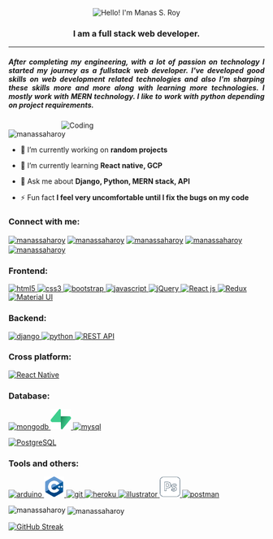 <p align="center"><img src="https://github.com/Manassaharoy/Manassaharoy/blob/main/Hello!%20It's%20Manas%20Roy.gif" alt="Hello! I'm Manas S. Roy" width="960" height="540"></p>
<h3 align="center">I am a full stack web developer.</h3>
<hr>
<h5 align="justify">After completing my engineering, with a lot of passion on technology I started my journey as a fullstack web developer. I've developed good skills on web development related technologies and also I'm sharping these skills more and more along with learning more technologies. I mostly work with MERN technology. I like to work with python depending on project requirements.</h5>

<img align="right" alt="Coding" width="400" src="https://i.pinimg.com/originals/91/6b/1c/916b1c0b9788ad87b9ccdfc71bbdadf3.gif">

<p align="left"> <img src="https://komarev.com/ghpvc/?username=manassaharoy&label=Profile%20views&color=0e75b6&style=flat" alt="manassaharoy" /> </p>

- 🔭 I’m currently working on **random projects**

- 🌱 I’m currently learning **React native, GCP**

- 💬 Ask me about **Django, Python, MERN stack, API**

- ⚡ Fun fact **I feel very uncomfortable until I fix the bugs on my code**

<h3 align="left">Connect with me:</h3>
<p align="left">
<a href="https://www.linkedin.com/in/manassaharoy/" target="blank"><img align="center" src="https://raw.githubusercontent.com/rahuldkjain/github-profile-readme-generator/master/src/images/icons/Social/linked-in-alt.svg" alt="manassaharoy" height="30" width="40" /></a>
<a href="https://www.hackerrank.com/manassaharoy" target="blank"><img align="center" src="https://upload.wikimedia.org/wikipedia/commons/6/65/HackerRank_logo.png" alt="manassaharoy" height="30" width="40" /></a>
<a href="https://stackoverflow.com/users/17818994/manas-s-roy" target="blank"><img align="center" src="https://raw.githubusercontent.com/rahuldkjain/github-profile-readme-generator/master/src/images/icons/Social/stack-overflow.svg" alt="manassaharoy" height="30" width="40" /></a>
<a href="https://www.instagram.com/manassaharoy" target="blank"><img align="center" src="https://raw.githubusercontent.com/rahuldkjain/github-profile-readme-generator/master/src/images/icons/Social/instagram.svg" alt="manassaharoy" height="30" width="40" /></a>
<a href="https://www.behance.net/manassaharoy" target="blank"><img align="center" src="https://raw.githubusercontent.com/rahuldkjain/github-profile-readme-generator/master/src/images/icons/Social/behance.svg" alt="manassaharoy" height="30" width="40" /></a>


  
</p>

<h3 align="left">Frontend:</h3>

<p align="left"> 

  <a href="https://www.w3.org/html/" target="_blank" rel="noreferrer"> <img src="https://img.icons8.com/color/344/html-5--v1.png" alt="html5" width="40" height="40"/> </a>
  <a href="https://www.w3schools.com/css/" target="_blank" rel="noreferrer"> <img src="https://img.icons8.com/color/344/css3.png" alt="css3" width="40" height="40"/> </a> 
  <a href="https://getbootstrap.com" target="_blank" rel="noreferrer"> <img src="https://img.icons8.com/color/344/bootstrap.png" alt="bootstrap" width="40" height="40"/> </a>
  <a href="https://developer.mozilla.org/en-US/docs/Web/JavaScript" target="_blank" rel="noreferrer"> <img src="https://img.icons8.com/color/344/javascript--v1.png" alt="javascript" width="40" height="40"/> </a> 
    <a href="https://jquery.com/" target="_blank" rel="noreferrer"> <img src="https://img.icons8.com/ios-filled/344/jquery.png" alt="jQuery" width="40" height="40"/> </a> 
  <a href="https://reactjs.org/" target="_blank" rel="noreferrer"> <img src="https://img.icons8.com/office/344/react.png" alt="React js" width="40" height="40"/> </a> 
   <a href="https://redux.js.org/" target="_blank" rel="noreferrer"> <img src="https://img.icons8.com/color/344/redux.png" alt="Redux" width="40" height="40"/> </a> 
  <a href="[https://redux.js.org/](https://mui.com/)" target="_blank" rel="noreferrer"> <img src="https://v4.material-ui.com/static/logo.png" alt="Material UI" width="40" height="40"/> </a> 
  
  
</p>


<h3 align="left">Backend:</h3>

<p align="left"> 
  
  <a href="https://www.djangoproject.com/" target="_blank" rel="noreferrer"> <img src="https://img.icons8.com/external-tal-revivo-filled-tal-revivo/344/external-django-a-high-level-python-web-framework-that-encourages-rapid-development-logo-filled-tal-revivo.png" alt="django" width="40" height="40"/> </a> 
  <a href="https://www.python.org" target="_blank" rel="noreferrer"> <img src="https://img.icons8.com/color/344/python--v1.png" alt="python" width="40" height="40"/> </a> 
  <a href="#" target="_blank" rel="noreferrer"> <img src="https://img.icons8.com/color/344/api-settings.png" alt="REST API" width="40" height="40"/> </a> 

</p>

<h3 align="left">Cross platform:</h3>

<p align="left"> 
  <a href="https://reactnative.dev/" target="_blank" rel="noreferrer"> <img src="https://miro.medium.com/max/1024/1*xDi2csEAWxu95IEkaNdFUQ.png" alt="React Native" width="80" height="40"/> </a> 
</p>

<h3 align="left">Database:</h3>
<p align="left"> 
  <a href="https://www.mongodb.com/" target="_blank" rel="noreferrer"> <img src="https://encrypted-tbn0.gstatic.com/images?q=tbn:ANd9GcS1vRc1uqOLholXlImjJJlVSiQHPPs9Vhu_4hC2bTWhow&s" alt="mongodb" width="40" height="40"/> </a>
  <a href="https://www.supabase.com/" target="_blank" rel="noreferrer"> <img src="https://raw.githubusercontent.com/github/explore/f4ec5347a36e06540a69376753a7c37a8cb5a136/topics/supabase/supabase.png" alt="supabase" width="40" height="40"/> </a>
 <a href="https://www.mysql.com/" target="_blank" rel="noreferrer"> <img src="https://img.icons8.com/color/344/mysql-logo.png" alt="mysql" width="40" height="40"/> </a>
  
  <a href="https://www.postgresql.org/" target="_blank" rel="noreferrer"> <img src="https://img.icons8.com/color/344/postgreesql.png" alt="PostgreSQL" width="40" height="40"/> </a>
  
    

  
</p>

<h3 align="left">Tools and others:</h3>

<p align="left"> 
  <a href="https://www.arduino.cc/" target="_blank" rel="noreferrer"> <img src="https://cdn.worldvectorlogo.com/logos/arduino-1.svg" alt="arduino" width="40" height="40"/> 
  </a> <a href="https://www.w3schools.com/cpp/" target="_blank" rel="noreferrer"> <img src="https://raw.githubusercontent.com/devicons/devicon/master/icons/cplusplus/cplusplus-original.svg" alt="cplusplus" width="40" height="40"/> 
  </a> 
  <a href="https://git-scm.com/" target="_blank" rel="noreferrer"> <img src="https://www.vectorlogo.zone/logos/git-scm/git-scm-icon.svg" alt="git" width="40" height="40"/> </a> 
  <a href="https://heroku.com" target="_blank" rel="noreferrer"> <img src="https://www.vectorlogo.zone/logos/heroku/heroku-icon.svg" alt="heroku" width="40" height="40"/> </a> 
  <a href="https://www.adobe.com/in/products/illustrator.html" target="_blank" rel="noreferrer"> <img src="https://www.vectorlogo.zone/logos/adobe_illustrator/adobe_illustrator-icon.svg" alt="illustrator" width="40" height="40"/> </a> 
  <a href="https://www.photoshop.com/en" target="_blank" rel="noreferrer"> <img src="https://raw.githubusercontent.com/devicons/devicon/master/icons/photoshop/photoshop-line.svg" alt="photoshop" width="40" height="40"/> </a>
  <a href="https://postman.com" target="_blank" rel="noreferrer"> <img src="https://www.vectorlogo.zone/logos/getpostman/getpostman-icon.svg" alt="postman" width="40" height="40"/> </a> 
  
</p>

<p><img align="left" src="https://github-readme-stats.vercel.app/api/top-langs?username=manassaharoy&theme=codeSTACKr&show_icons=true&locale=en&layout=compact" alt="manassaharoy" /></p>

<p>&nbsp;<img align="center" src="https://github-readme-stats.vercel.app/api?username=manassaharoy&theme=codeSTACKr&show_icons=true"  alt="manassaharoy" /></p>

[![GitHub Streak](https://streak-stats.demolab.com?user=manassaharoy&theme=gotham)](https://streak-stats.demolab.com?user=manassaharoy&theme=gotham)


